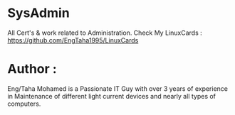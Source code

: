 # SysAdmin
All Cert's &amp; work related to Administration.
Check My LinuxCards :
https://github.com/EngTaha1995/LinuxCards

# Author : 
Eng/Taha Mohamed is a Passionate IT Guy with over 3 years of experience in Maintenance of different light current devices and nearly all types of computers.
